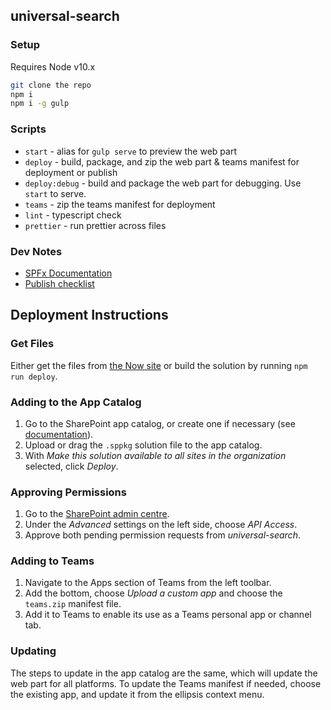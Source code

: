 ## universal-search

### Setup

Requires Node v10.x

```bash
git clone the repo
npm i
npm i -g gulp
```

### Scripts

- `start` - alias for `gulp serve` to preview the web part
- `deploy` - build, package, and zip the web part & teams manifest for deployment or publish
- `deploy:debug` - build and package the web part for debugging. Use `start` to serve.
- `teams` - zip the teams manifest for deployment
- `lint` - typescript check
- `prettier` - run prettier across files

### Dev Notes

- [SPFx Documentation](https://docs.microsoft.com/en-us/sharepoint/dev/spfx/sharepoint-framework-overview)
- [Publish checklist](https://docs.microsoft.com/en-us/sharepoint/dev/spfx/publish-to-marketplace-checklist)


## Deployment Instructions

### Get Files

Either get the files from [the Now site](https://now.regroove.ca/collections/products/products/super-search) or build the solution by running `npm run deploy`.

### Adding to the App Catalog

1. Go to the SharePoint app catalog, or create one if necessary (see [documentation](https://docs.microsoft.com/en-us/sharepoint/use-app-catalog)).
2. Upload or drag the `.sppkg` solution file to the app catalog.
3. With _Make this solution available to all sites in the organization_ selected, click _Deploy_.

### Approving Permissions
1. Go to the [SharePoint admin centre](https://admin.microsoft.com/sharepoint?page=home&modern=true).
2. Under the _Advanced_ settings on the left side, choose _API Access_.
3. Approve both pending permission requests from _universal-search_. 

### Adding to Teams

1. Navigate to the Apps section of Teams from the left toolbar.
2. Add the bottom, choose _Upload a custom app_ and choose the `teams.zip` manifest file.
3. Add it to Teams to enable its use as a Teams personal app or channel tab.

### Updating

The steps to update in the app catalog are the same, which will update the web part for all platforms. To update the Teams manifest if needed, choose the existing app, and update it from the ellipsis context menu.